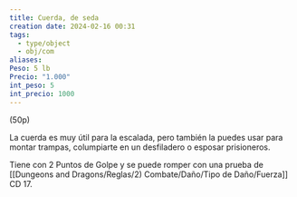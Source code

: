 ```yaml
---
title: Cuerda, de seda
creation date: 2024-02-16 00:31
tags:
  - type/object
  - obj/com
aliases: 
Peso: 5 lb
Precio: "1.000"
int_peso: 5
int_precio: 1000
---
```

(50p)

La cuerda es muy útil para la escalada, pero también la puedes usar para montar trampas, columpiarte en un desfiladero o esposar prisioneros.

Tiene con 2 Puntos de Golpe y se puede romper con una prueba de [[Dungeons and Dragons/Reglas/2) Combate/Daño/Tipo de Daño/Fuerza]] CD 17.